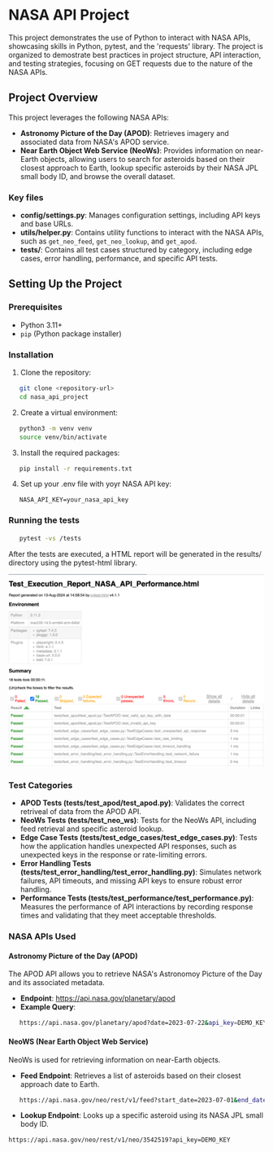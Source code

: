 # NASA API Project

This project demonstrates the use of Python to interact with NASA APIs, showcasing skills in Python,
pytest, and the 'requests' library. The project is organized to demostrate best practices in project
structure, API interaction, and testing strategies, focusing on GET requests due to the nature of the NASA APIs.

## Project Overview

This project leverages the following NASA APIs:
- **Astronomy Picture of the Day (APOD)**: Retrieves imagery and associated data from NASA's APOD service.
- **Near Earth Object Web Service (NeoWs)**: Provides information on near-Earth objects, allowing users to search for asteroids
based on their closest approach to Earth, lookup specific asteroids by their NASA JPL small body ID, and browse the overall dataset.

### Key files

- **config/settings.py**: Manages configuration settings, including API keys and base URLs.
- **utils/helper.py**: Contains utility functions to interact with the NASA APIs, such as `get_neo_feed`, `get_neo_lookup`, and `get_apod`.
- **tests/**: Contains all test cases structured by category, including edge cases, error handling, performance, and specific API tests.

## Setting Up the Project

### Prerequisites
- Python 3.11+
- `pip` (Python package installer)

### Installation

1. Clone the repository:
```bash
   git clone <repository-url>
   cd nasa_api_project
```

2. Create a virtual environment:
```bash
   python3 -m venv venv
   source venv/bin/activate
```

3. Install the required packages:
```bash
   pip install -r requirements.txt
```
4. Set up your .env file with yoyr NASA API key:
```env
   NASA_API_KEY=your_nasa_api_key
```

### Running the tests
```bash
   pytest -vs /tests
```

After the tests are executed, a HTML report will be generated in the results/ directory using the pytest-html library.

![img.png](img.png)

### Test Categories
- **APOD Tests (tests/test_apod/test_apod.py)**: Validates the correct retriveal of data from the APOD API.
- **NeoWs Tests (tests/test_neo_ws)**: Tests for the NeoWs API, including feed retrieval and specific asteroid lookup.
- **Edge Case Tests (tests/test_edge_cases/test_edge_cases.py)**: Tests how the application handles unexpected API responses, such as unexpected keys in the response or rate-limiting errors.
- **Error Handling Tests (tests/test_error_handling/test_error_handling.py)**: Simulates network failures, API timeouts, and missing API keys to ensure robust error handling.
- **Performance Tests (tests/test_performance/test_performance.py)**: Measures the performance of API interactions by recording response times and validating that they meet acceptable thresholds.

### NASA APIs Used

#### Astronomy Picture of the Day (APOD)

The APOD API allows you to retrieve NASA's Astronomoy Picture of the Day and its associated metadata.

- **Endpoint**: https://api.nasa.gov/planetary/apod
- **Example Query**:
```bash
   https://api.nasa.gov/planetary/apod?date=2023-07-22&api_key=DEMO_KEY
```

#### NeoWS (Near Earth Object Web Service)

NeoWs is used for retrieving information on near-Earth objects.

- **Feed Endpoint**: Retrieves a list of asteroids based on their closest approach date to Earth.
```bash
   https://api.nasa.gov/neo/rest/v1/feed?start_date=2023-07-01&end_date=2023-07-07&api_key=DEMO_KEY
```

- **Lookup Endpoint**: Looks up a specific asteroid using its NASA JPL small body ID.
```bash
https://api.nasa.gov/neo/rest/v1/neo/3542519?api_key=DEMO_KEY
```